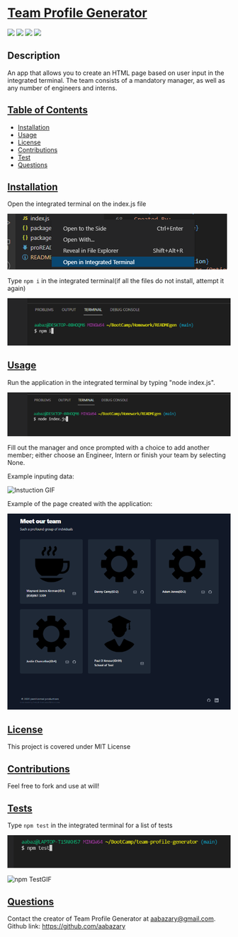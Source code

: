 # <ins>Team Profile Generator</ins>
![](https://img.shields.io/badge/HTML5-E34F26?style=for-the-badge&logo=html5&logoColor=white)
![](https://img.shields.io/badge/Tailwind_CSS-38B2AC?style=for-the-badge&logo=tailwind-css&logoColor=white)
![](https://img.shields.io/badge/Node.js-43853D?style=for-the-badge&logo=node.js&logoColor=white)
![](https://img.shields.io/badge/JavaScript-323330?style=for-the-badge&logo=javascript&logoColor=F7DF1E)
## Description
An app that allows you to create an HTML page based on user input in the integrated terminal. The team consists of a mandatory manager, as well as any number of engineers and interns.
## <ins>Table of Contents</ins>
- [Installation](#installation)
- [Usage](#usage)
- [License](#license)
- [Contributions](#contributions)
- [Test](#test)
- [Questions](#questions)

## <ins>Installation</ins>
Open the integrated terminal on the index.js file

![Integrated Terminal](./images/openIntegrated.png)

Type ```npm i``` in the integrated terminal(if all the files do not install, attempt it again)

![npm I](./images/npmI.png)

## <ins>Usage</ins>
Run the application in the integrated terminal by typing "node index.js". 

![node](./images/nodeIndex.png)

Fill out the manager and once prompted with a choice to add another member; either choose an Engineer, Intern or finish your team by selecting None.

Example inputing data:

![Instuction GIF](https://user-images.githubusercontent.com/85041715/129671323-e03265cc-3eb2-4e28-bb0d-273b990722ba.gif)

Example of the page created with the application:

![ss](./images/pageSS.png)
## <ins>License</ins>
This project is covered under MIT License
## <ins>Contributions</ins>
Feel free to fork and use at will!
## <ins>Tests</ins>
Type `npm test` in the integrated terminal for a list of tests

![npm Test](./images/npmTest.png)

![npm TestGIF](https://user-images.githubusercontent.com/85041715/129673367-7d623aa2-9595-4d24-ab18-7b65103d5389.gif)

## <ins>Questions</ins>
Contact the creator of Team Profile Generator at aabazary@gmail.com. Github link: https://github.com/aabazary
